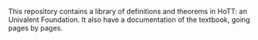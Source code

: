 This repository contains a library of definitions and theorems in HoTT: an Univalent Foundation. It also have a documentation of the textbook, going pages by pages.
